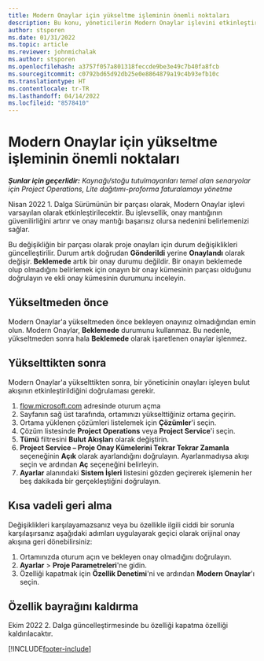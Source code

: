 ```yaml
---
title: Modern Onaylar için yükseltme işleminin önemli noktaları
description: Bu konu, yöneticilerin Modern Onaylar işlevini etkinleştirirken dikkate alması gereken noktaları kapsamaktadır.
author: stsporen
ms.date: 01/31/2022
ms.topic: article
ms.reviewer: johnmichalak
ms.author: stsporen
ms.openlocfilehash: a3757f057a801318feccde9be3e49c7b40fa8fcb
ms.sourcegitcommit: c0792bd65d92db25e0e8864879a19c4b93efb10c
ms.translationtype: HT
ms.contentlocale: tr-TR
ms.lasthandoff: 04/14/2022
ms.locfileid: "8578410"
---
```

# <a name="upgrade-considerations-for-modern-approvals"></a>Modern Onaylar için yükseltme işleminin önemli noktaları 

_**Şunlar için geçerlidir:** Kaynağı/stoğu tutulmayanları temel alan senaryolar için Project Operations, Lite dağıtımı-proforma faturalamayı yönetme_

Nisan 2022 1. Dalga Sürümünün bir parçası olarak, Modern Onaylar işlevi varsayılan olarak etkinleştirilecektir. Bu işlevsellik, onay mantığının güvenilirliğini artırır ve onay mantığı başarısız olursa nedenini belirlemenizi sağlar.

Bu değişikliğin bir parçası olarak proje onayları için durum değişiklikleri güncelleştirilir. Durum artık doğrudan **Gönderildi** yerine **Onaylandı** olarak değişir. **Beklemede** artık bir onay durumu değildir. Bir onayın beklemede olup olmadığını belirlemek için onayın bir onay kümesinin parçası olduğunu doğrulayın ve ekli onay kümesinin durumunu inceleyin.

## <a name="before-you-upgrade"></a>Yükseltmeden önce

Modern Onaylar'a yükseltmeden önce bekleyen onayınız olmadığından emin olun. Modern Onaylar, **Beklemede** durumunu kullanmaz. Bu nedenle, yükseltmeden sonra hala **Beklemede** olarak işaretlenen onaylar işlenmez.

## <a name="after-you-upgrade"></a>Yükselttikten sonra

Modern Onaylar'a yükselttikten sonra, bir yöneticinin onayları işleyen bulut akışının etkinleştirildiğini doğrulaması gerekir.

1. [flow.microsoft.com](https://flow.microsoft.com) adresinde oturum açma
2. Sayfanın sağ üst tarafında, ortamınızı yükselttiğiniz ortama geçirin.
3. Ortama yüklenen çözümleri listelemek için **Çözümler**'i seçin.
4. Çözüm listesinde **Project Operations** veya **Project Service**'i seçin.
5. **Tümü** filtresini **Bulut Akışları** olarak değiştirin.
6. **Project Service – Proje Onay Kümelerini Tekrar Tekrar Zamanla** seçeneğinin **Açık** olarak ayarlandığını doğrulayın. Ayarlanmadıysa akışı seçin ve ardından **Aç** seçeneğini belirleyin.
7. **Ayarlar** alanındaki **Sistem İşleri** listesini gözden geçirerek işlemenin her beş dakikada bir gerçekleştiğini doğrulayın.

## <a name="short-term-rollback"></a>Kısa vadeli geri alma

Değişiklikleri karşılayamazsanız veya bu özellikle ilgili ciddi bir sorunla karşılaşırsanız aşağıdaki adımları uygulayarak geçici olarak orijinal onay akışına geri dönebilirsiniz:
1. Ortamınızda oturum açın ve bekleyen onay olmadığını doğrulayın.
2. **Ayarlar** > **Proje Parametreleri**'ne gidin.
3. Özelliği kapatmak için **Özellik Denetimi**'ni ve ardından **Modern Onaylar**'ı seçin.

## <a name="removing-the-feature-flag"></a>Özellik bayrağını kaldırma

Ekim 2022 2. Dalga güncelleştirmesinde bu özelliği kapatma özelliği kaldırılacaktır.

[!INCLUDE[footer-include](../includes/footer-banner.md)]
